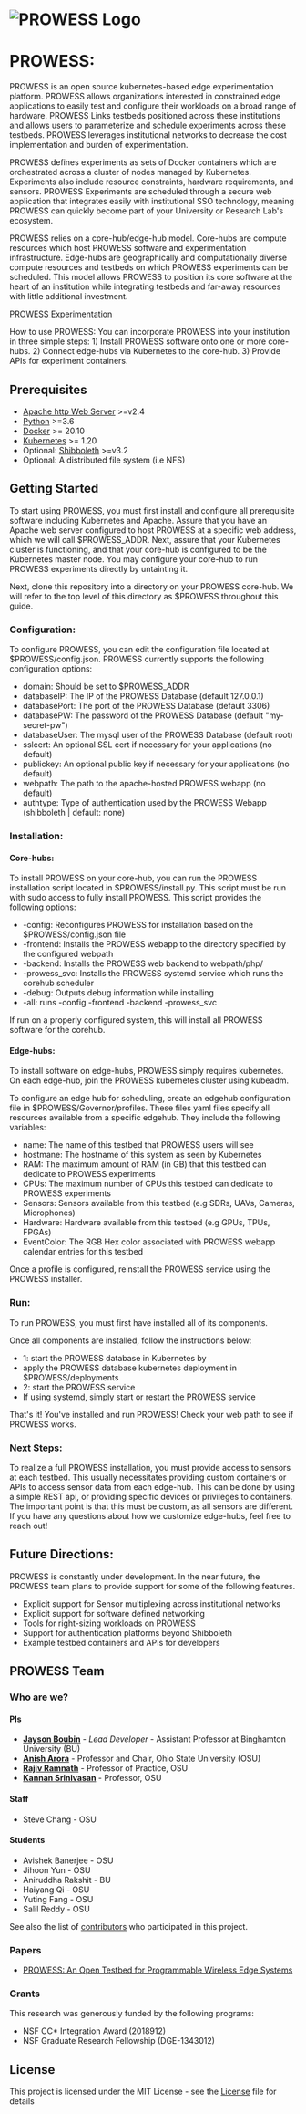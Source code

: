 # ![PROWESS Logo](http://jaysonboubin.com/PROWESS.png)

# PROWESS:

PROWESS is an open source kubernetes-based edge experimentation platform. PROWESS allows organizations interested in constrained edge applications to easily test and configure their workloads on a broad range of hardware. PROWESS Links testbeds positioned across these institutions and allows users to parameterize and schedule experiments across these testbeds. PROWESS leverages institutional networks to decrease the cost implementation and burden of experimentation.

PROWESS defines experiments as sets of Docker containers which are orchestrated across a cluster of nodes managed by Kubernetes. Experiments also include resource constraints, hardware requirements, and sensors. PROWESS Experiments are scheduled through a secure web application that integrates easily with institutional SSO technology, meaning PROWESS can quickly become part of your University or Research Lab's ecosystem. 

PROWESS relies on a core-hub/edge-hub model. Core-hubs are compute resources which host PROWESS software and experimentation infrastructure. Edge-hubs are geographically and computationally diverse compute resources and testbeds on which PROWESS experiments can be scheduled. This model allows PROWESS to position its core software at the heart of an institution while integrating testbeds and far-away resources with little additional investment. 

[PROWESS Experimentation](https://jaysonboubin.com/images/PROWESS_OVERVIEW.png)	

How to use PROWESS: You can incorporate PROWESS into your institution in three simple steps: 
    1) Install PROWESS software onto one or more core-hubs.
    2) Connect edge-hubs via Kubernetes to the core-hub.
    3) Provide APIs for experiment containers.

## Prerequisites

* [Apache http Web Server](https://httpd.apache.org/) >=v2.4
* [Python](https://www.python.org/) >=3.6
* [Docker](https://www.docker.com/) >= 20.10
* [Kubernetes](https://kubernetes.io/) >= 1.20
* Optional: [Shibboleth](https://www.shibboleth.net/) >=v3.2
* Optional: A distributed file system (i.e NFS)

## Getting Started

To start using PROWESS, you must first install and configure all prerequisite software including Kubernetes and Apache. Assure that you have an Apache web server configured to host PROWESS at a specific web address, which we will call $PROWESS_ADDR. Next, assure that your Kubernetes cluster is functioning, and that your core-hub is configured to be the Kubernetes master node. You may configure your core-hub to run PROWESS experiments directly by untainting it. 

Next, clone this repository into a directory on your PROWESS core-hub. We will refer to the top level of this directory as $PROWESS throughout this guide. 

### Configuration:

To configure PROWESS, you can edit the configuration file located at $PROWESS/config.json. PROWESS currently supports the following configuration options:

* domain: Should be set to $PROWESS_ADDR
* databaseIP: The IP of the PROWESS Database (default 127.0.0.1)
* databasePort: The port of the PROWESS Database (default 3306)
* databasePW: The password of the PROWESS Database (default "my-secret-pw")
* databaseUser: The mysql user of the PROWESS Database (default root)
* sslcert: An optional SSL cert if necessary for your applications (no default)
* publickey: An optional public key if necessary for your applications (no default)
* webpath: The path to the apache-hosted PROWESS webapp (no default)
* authtype: Type of authentication used by the PROWESS Webapp (shibboleth | default: none)

### Installation:

#### Core-hubs: 

To install PROWESS on your core-hub, you can run the PROWESS installation script located in $PROWESS/install.py. This script must be run with sudo access to fully install PROWESS. This script provides the following options:

* -config: Reconfigures PROWESS for installation based on the $PROWESS/config.json file
* -frontend: Installs the PROWESS webapp to the directory specified by the configured webpath
* -backend: Installs the PROWESS web backend to webpath/php/
* -prowess_svc: Installs the PROWESS systemd service which runs the corehub scheduler
* -debug: Outputs debug information while installing
* -all: runs -config -frontend -backend -prowess_svc

If run on a properly configured system, this will install all PROWESS software for the corehub.

#### Edge-hubs:

To install software on edge-hubs, PROWESS simply requires kubernetes. On each edge-hub, join the PROWESS kubernetes cluster using kubeadm. 

To configure an edge hub for scheduling, create an edgehub configuration file in $PROWESS/Governor/profiles. These files yaml files specify all resources available from a specific edgehub. They include the following variables:

* name: The name of this testbed that PROWESS users will see
* hostmane: The hostname of this system as seen by Kubernetes
* RAM: The maximum amount of RAM (in GB) that this testbed can dedicate to PROWESS experiments
* CPUs: The maximum number of CPUs this testbed can dedicate to PROWESS experiments
* Sensors: Sensors available from this testbed (e.g SDRs, UAVs, Cameras, Microphones)
* Hardware: Hardware available from this testbed (e.g GPUs, TPUs, FPGAs)
* EventColor: The RGB Hex color associated with PROWESS webapp calendar entries for this testbed

Once a profile is configured, reinstall the PROWESS service using the PROWESS installer. 

### Run:

To run PROWESS, you must first have installed all of its components. 

Once all components are installed, follow the instructions below:
* 1: start the PROWESS database in Kubernetes by 
 * apply the PROWESS database kubernetes deployment in $PROWESS/deployments
* 2: start the PROWESS service
 * If using systemd, simply start or restart the PROWESS service

That's it! You've installed and run PROWESS! Check your web path to see if PROWESS works. 

### Next Steps:

To realize a full PROWESS installation, you must provide access to sensors at each testbed. This usually necessitates providing custom containers or APIs to access sensor data from each edge-hub. This can be done by using a simple REST api, or providing specific devices or privileges to containers. The important point is that this must be custom, as all sensors are different. If you have any questions about how we customize edge-hubs, feel free to reach out!

## Future Directions:

PROWESS is constantly under development. In the near future, the PROWESS team plans to provide support for some of the following features.

* Explicit support for Sensor multiplexing across institutional networks
* Explicit support for software defined networking
* Tools for right-sizing workloads on PROWESS
* Support for authentication platforms beyond Shibboleth
* Example testbed containers and APIs for developers

## PROWESS Team

### Who are we?

#### PIs

* **[Jayson Boubin](http://jaysonboubin.com)** - *Lead Developer* - Assistant Professor at Binghamton University (BU)
* **[Anish Arora](https://web.cse.ohio-state.edu/~arora.9/)** - Professor and Chair, Ohio State University (OSU)
* **[Rajiv Ramnath](https://cse.osu.edu/people/ramnath.6)** - Professor of Practice, OSU
* **[Kannan Srinivasan](http://web.cse.ohio-state.edu/~athreya.14/)** - Professor, OSU

#### Staff

* Steve Chang - OSU

#### Students

* Avishek Banerjee - OSU
* Jihoon Yun - OSU
* Aniruddha Rakshit - BU
* Haiyang Qi - OSU
* Yuting Fang - OSU
* Salil Reddy - OSU

See also the list of [contributors](https://github.com/boubinjg/PROWESS/contributors) who participated in this project.

### Papers

* [PROWESS: An Open Testbed for Programmable Wireless Edge Systems](https://www.researchgate.net/profile/Jayson-Boubin-2/publication/361092776_PROWESS_An_Open_Testbed_for_Programmable_Wireless_Edge_Systems/links/629b834ba3fe3e3df85c4906/PROWESS-An-Open-Testbed-for-Programmable-Wireless-Edge-Systems.pdf)

### Grants

This research was generously funded by the following programs: 

* NSF CC* Integration Award (2018912)
* NSF Graduate Research Fellowship (DGE-1343012)

## License

This project is licensed under the MIT License - see the [License](LICENSE) file for details

